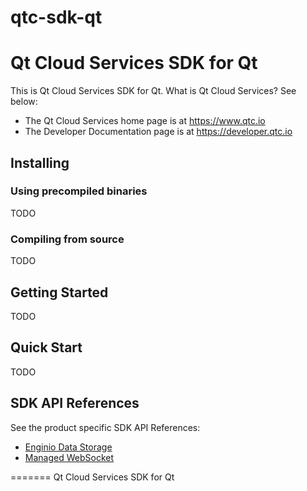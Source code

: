 qtc-sdk-qt
==========

# Qt Cloud Services SDK for Qt

This is Qt Cloud Services SDK for Qt. What is Qt Cloud Services? See below:

* The Qt Cloud Services home page is at https://www.qtc.io
* The Developer Documentation page is at https://developer.qtc.io

## Installing

### Using precompiled binaries

TODO

### Compiling from source

TODO

## Getting Started

TODO

## Quick Start

TODO

## SDK API References

See the product specific SDK API References:

* [Enginio Data Storage](https://github.com/jotahtin/qtc-sdk-qt/wiki/Enginio-Data-Storage-SDK-API)
* [Managed WebSocket](https://github.com/jotahtin/qtc-sdk-qt/wiki/Managed-WebSocket-SDK-API)

=======
Qt Cloud Services SDK for Qt

